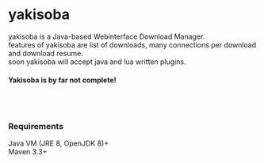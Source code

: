 # yakisoba
yakisoba is a Java-based Webinterface Download Manager.<br>
features of yakisoba are list of downloads, many connections per download and download resume.<br>
soon yakisoba will accept java and lua written plugins.


#### Yakisoba is by far not complete!

<br><br>
### Requirements
Java VM (JRE 8, OpenJDK 8)+<br>
Maven 3.3+
